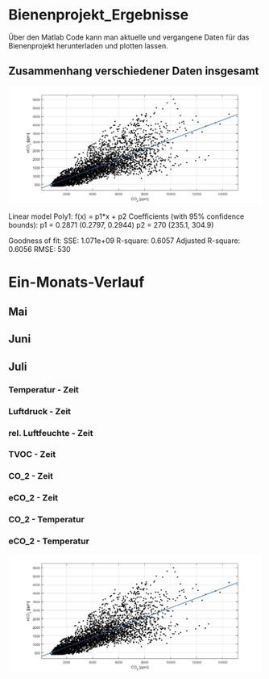 # Bienenprojekt_Ergebnisse

Über den Matlab Code kann man aktuelle und vergangene Daten für das Bienenprojekt herunterladen und plotten lassen.

## Zusammenhang verschiedener Daten insgesamt
![alt text](https://github.com/bassi23/Bienenprojekt_Ergebnisse/blob/master/CO2_eCO2.jpg)

Linear model Poly1:
     f(x) = p1*x + p2
Coefficients (with 95% confidence bounds):
       p1 =      0.2871  (0.2797, 0.2944)
       p2 =         270  (235.1, 304.9)

Goodness of fit:
  SSE: 1.071e+09
  R-square: 0.6057
  Adjusted R-square: 0.6056
  RMSE: 530


# Ein-Monats-Verlauf

## Mai

## Juni

## Juli

### Temperatur - Zeit

### Luftdruck - Zeit

### rel. Luftfeuchte - Zeit

### TVOC - Zeit

### CO_2 - Zeit

### eCO_2 - Zeit

### CO_2 - Temperatur

### eCO_2 - Temperatur

![alt text](https://github.com/bassi23/Bienenprojekt_Ergebnisse/blob/master/CO2_eCO2.jpg)
